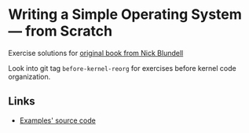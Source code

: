 # Writing a Simple Operating System — from Scratch

Exercise solutions for [original book from Nick Blundell](http://www.cs.bham.ac.uk/~exr/lectures/opsys/10_11/lectures/os-dev.pdf)

Look into git tag `before-kernel-reorg` for exercises before kernel code organization.

## Links

- [Examples' source code](https://github.com/tcharding/os-from-scratch/blob/master/examples/asm/)
